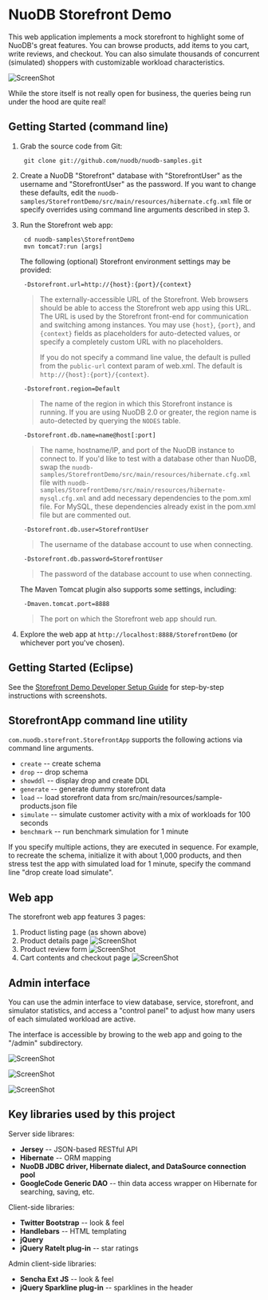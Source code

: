 NuoDB Storefront Demo
=====================

This web application implements a mock storefront to highlight some of NuoDB's great features.  You can browse products, add items to you cart, write reviews, and checkout.  You can also simulate thousands of concurrent (simulated) shoppers with customizable workload characteristics.  

![ScreenShot](https://raw.github.com/nuodb/nuodb-samples/master/StorefrontDemo/doc/home.png)

While the store itself is not really open for business, the queries being run under the hood are quite real!

Getting Started (command line)
---------------

1. Grab the source code from Git:

        git clone git://github.com/nuodb/nuodb-samples.git

2. Create a NuoDB "Storefront" database with "StorefrontUser" as the username and "StorefrontUser" as the password.  If you want to change these defaults, edit the `nuodb-samples/StorefrontDemo/src/main/resources/hibernate.cfg.xml` file 
   or specify overrides using command line arguments described in step 3.
   
3. Run the Storefront web app:

        cd nuodb-samples\StorefrontDemo
        mvn tomcat7:run [args]
        
   The following (optional) Storefront environment settings may be provided:
   
        -Dstorefront.url=http://{host}:{port}/{context} 
        
      >	The externally-accessible URL of the Storefront.  Web browsers should be able to access the Storefront
      >	web app using this URL.  The URL is used by the Storefront front-end for communication and switching among instances.
      > You may use `{host}`, `{port}`, and `{context}` fields as placeholders for auto-detected values, 
      > or specify a completely custom URL with no placeholders.
      >    
      > If you do not specify a command line value, the default is pulled from the `public-url` context param of web.xml.
      > The default is `http://{host}:{port}/{context}`. 
                                                              
		-Dstorefront.region=Default
		
	  > The name of the region in which this Storefront instance is running.  If you are using NuoDB 2.0 or greater,
	  > the region name is auto-detected by querying the `NODES` table.

		-Dstorefront.db.name=name@host[:port]
		
	  > The name, hostname/IP, and port of the NuoDB instance to connect to.  If you'd like to test with a database other
	  > than NuoDB, swap the `nuodb-samples/StorefrontDemo/src/main/resources/hibernate.cfg.xml` file with
	  > `nuodb-samples/StorefrontDemo/src/main/resources/hibernate-mysql.cfg.xml` and add necessary dependencies to the pom.xml file.
	  > For MySQL, these dependencies already exist in the pom.xml file but are commented out.    
	  
		-Dstorefront.db.user=StorefrontUser
		
	  > The username of the database account to use when connecting.

		-Dstorefront.db.password=StorefrontUser
		
	  > The password of the database account to use when connecting. 


   The Maven Tomcat plugin also supports some settings, including:
   
		-Dmaven.tomcat.port=8888
		
	  > The port on which the Storefront web app should run.
                                                               
   
4. Explore the web app at `http://localhost:8888/StorefrontDemo` (or whichever port you've chosen).

Getting Started (Eclipse)
---------------

See the [Storefront Demo Developer Setup Guide](NuoDB-Storefront.ppt) for step-by-step instructions with screenshots.

StorefrontApp command line utility
-----------------------------------

`com.nuodb.storefront.StorefrontApp` supports the following actions via command line arguments.  

- `create` -- create schema
- `drop` -- drop schema
- `showddl` -- display drop and create DDL
- `generate` -- generate dummy storefront data
- `load` -- load storefront data from src/main/resources/sample-products.json file
- `simulate` -- simulate customer activity with a mix of workloads for 100 seconds
- `benchmark` -- run benchmark simulation for 1 minute


If you specify multiple actions, they are executed in sequence.  For example, to recreate the schema,  initialize it with about 1,000 products, and then stress test the app with simulated load for 1 minute, specify the command line "drop create load simulate".


Web app
-------
The storefront web app features 3 pages:

1. Product listing page (as shown above)
2. Product details page
   ![ScreenShot](https://raw.github.com/nuodb/nuodb-samples/master/StorefrontDemo/doc/product.png)
3. Product review form
   ![ScreenShot](https://raw.github.com/nuodb/nuodb-samples/master/StorefrontDemo/doc/review.png)
4. Cart contents and checkout page
   ![ScreenShot](https://raw.github.com/nuodb/nuodb-samples/master/StorefrontDemo/doc/cart.png)

Admin interface
---------------

You can use the admin interface to view database, service, storefront, and simulator statistics, and access a "control panel" to adjust how many users of each simulated workload are active.

The interface is accessible by browing to the web app and going to the "/admin" subdirectory.

   ![ScreenShot](https://raw.github.com/nuodb/nuodb-samples/master/StorefrontDemo/doc/admin-simulator.png)

   ![ScreenShot](https://raw.github.com/nuodb/nuodb-samples/master/StorefrontDemo/doc/admin-service.png)
   
   ![ScreenShot](https://raw.github.com/nuodb/nuodb-samples/master/StorefrontDemo/doc/admin-store.png)

Key libraries used by this project
----------------------------------
Server side librares:
- **Jersey** -- JSON-based RESTful API
- **Hibernate** -- ORM mapping
- **NuoDB JDBC driver, Hibernate dialect, and DataSource connection pool**
- **GoogleCode Generic DAO** -- thin data access wrapper on Hibernate for searching, saving, etc.

Client-side libraries:
- **Twitter Bootstrap** -- look & feel
- **Handlebars** -- HTML templating
- **jQuery**
- **jQuery RateIt plug-in** -- star ratings

Admin client-side libraries:
- **Sencha Ext JS** -- look & feel
- **jQuery Sparkline plug-in** -- sparklines in the header
